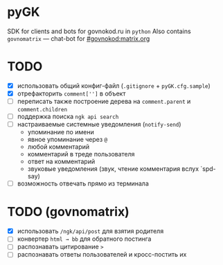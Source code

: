 # pyGK
SDK for clients and bots for govnokod.ru in `python`
Also contains `govnomatrix` — chat-bot for [#govnokod:matrix.org](https://riot.im/app/#/room/#govnokod:matrix.org)

# TODO
- [x] использовать общий конфиг-файл (`.gitignore` + `pyGK.cfg.sample`)
- [x] отрефакторить `comment['']` в объект
- [ ] переписать также построение дерева на `comment.parent` и `comment.children`
- [ ] поддержка поиска `ngk api search`
- [ ] настраиваемые системные уведомления (`notify-send`)
  - упоминание по имени
  - явное упоминание через `@`
  - любой комментарий
  - комментарий в треде пользователя
  - ответ на комментарий
  - звуковые уведомления (звук, чтение комментария вслух `spd-say)
- [ ] возможность отвечать прямо из терминала 

# TODO (govnomatrix)

- [x] использовать `/ngk/api/post` для взятия родителя
- [ ] конвертер `html → bb` для обратного постинга
- [ ] распознавать цитирование `>`
- [ ] распознавать ответы пользователей и кросс-постить их
